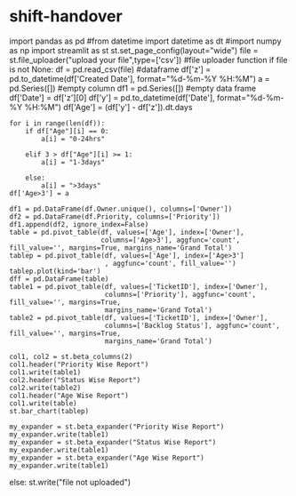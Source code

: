 # shift-handover
import pandas as pd
#from datetime import datetime as dt
#import numpy as np
import streamlit as st
st.set_page_config(layout="wide")
file = st.file_uploader("upload your file",type=['csv'])  #file uploader function
if file is not None:
    df = pd.read_csv(file)   #dataframe
    df['z'] = pd.to_datetime(df['Created Date'], format="%d-%m-%Y %H:%M")
    a = pd.Series([])  #empty column
    df1 = pd.Series([])  #empty data frame
    df['Date'] = df['z'][0]
    df['y'] = pd.to_datetime(df['Date'], format="%d-%m-%Y %H:%M")
    df['Age'] = (df['y'] - df['z']).dt.days

    for i in range(len(df)):
        if df["Age"][i] == 0:
            a[i] = "0-24hrs"

        elif 3 > df["Age"][i] >= 1:
            a[i] = "1-3days"

        else:
            a[i] = ">3days"
    df['Age>3'] = a

    df1 = pd.DataFrame(df.Owner.unique(), columns=['Owner'])
    df2 = pd.DataFrame(df.Priority, columns=['Priority'])
    df1.append(df2, ignore_index=False)
    table = pd.pivot_table(df, values=['Age'], index=['Owner'],
                           columns=['Age>3'], aggfunc='count', fill_value='', margins=True, margins_name='Grand Total')
    tablep = pd.pivot_table(df, values=['Age'], index=['Age>3']
                            , aggfunc='count', fill_value='')
    tablep.plot(kind='bar')
    dff = pd.DataFrame(table)
    table1 = pd.pivot_table(df, values=['TicketID'], index=['Owner'],
                            columns=['Priority'], aggfunc='count', fill_value='', margins=True,
                            margins_name='Grand Total')
    table2 = pd.pivot_table(df, values=['TicketID'], index=['Owner'],
                            columns=['Backlog Status'], aggfunc='count', fill_value='', margins=True,
                            margins_name='Grand Total')

    col1, col2 = st.beta_columns(2)
    col1.header("Priority Wise Report")
    col1.write(table1)
    col2.header("Status Wise Report")
    col2.write(table2)
    col1.header("Age Wise Report")
    col1.write(table)
    st.bar_chart(tablep)

    my_expander = st.beta_expander("Priority Wise Report")
    my_expander.write(table1)
    my_expander = st.beta_expander("Status Wise Report")
    my_expander.write(table1)
    my_expander = st.beta_expander("Age Wise Report")
    my_expander.write(table1)
else:
    st.write("file not uploaded")

